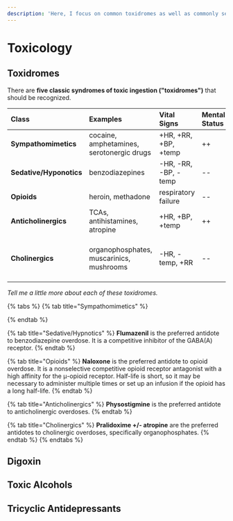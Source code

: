 ```yaml
---
description: 'Here, I focus on common toxidromes as well as commonly seen toxic ingestions.'
---
```


# Toxicology

## Toxidromes

There are **five classic syndromes of toxic ingestion \("toxidromes"\)** that should be recognized.

| Class | Examples | Vital Signs | Mental Status | Pupils | Other Findings |
| :--- | :--- | :--- | :--- | :--- | :--- |
| **Sympathomimetics** | cocaine, amphetamines, serotonergic drugs | +HR, +RR, +BP, +temp | ++ | mydriasis | tremor, warm skin, diaphoresis |
| **Sedative/Hyponotics** | benzodiazepines | -HR, -RR, -BP, -temp | -- | normal | nystagmus, hyporeflexia |
| **Opioids** | heroin, methadone | respiratory failure | -- | miosis | hyporeflexia |
| **Anticholinergics** | TCAs, antihistamines, atropine | +HR, +BP, +temp | ++ | mydriasis | skin red dry hot, urinary retention |
| **Cholinergics** | organophosphates, muscarinics, mushrooms | -HR, -temp, +RR | -- | miosis | salivation, lacrimation, urination, defectation, emesis |

_Tell me a little more about each of these toxidromes._

{% tabs %}
{% tab title="Sympathomimetics" %}

{% endtab %}

{% tab title="Sedative/Hypnotics" %}
**Flumazenil** is the preferred antidote to benzodiazepine overdose. It is a competitive inhibitor of the GABA\(A\) receptor.
{% endtab %}

{% tab title="Opioids" %}
**Naloxone** is the preferred antidote to opioid overdose. It is a nonselective competitive opioid receptor antagonist with a high affinity for the μ-opioid receptor. Half-life is short, so it may be necessary to administer multiple times or set up an infusion if the opioid has a long half-life.
{% endtab %}

{% tab title="Anticholinergics" %}
**Physostigmine** is the preferred antidote to anticholinergic overdoses.
{% endtab %}

{% tab title="Cholinergics" %}
**Pralidoxime +/- atropine** are the preferred antidotes to cholinergic overdoses, specifically organophosphates.
{% endtab %}
{% endtabs %}

## Digoxin

## Toxic Alcohols

## Tricyclic Antidepressants


